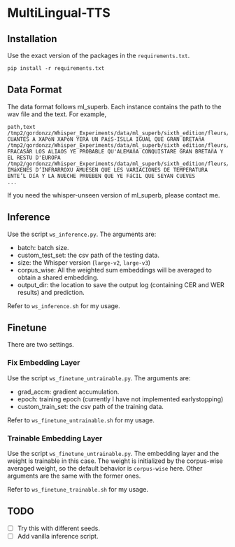 # MultiLingual-TTS

## Installation
Use the exact version of the packages in the ``requirements.txt``.
```
pip install -r requirements.txt
```

## Data Format
The data format follows ml_superb. Each instance contains the path to the wav file and the text.
For example,
```
path,text
/tmp2/gordonzz/Whisper_Experiments/data/ml_superb/sixth_edition/fleurs/ast/wav/fleurs_ast_000067.wav,EN CUANTES A XAPóN XAPóN YERA UN PAíS-ISLLA IGUAL QUE GRAN BRETAñA
/tmp2/gordonzz/Whisper_Experiments/data/ml_superb/sixth_edition/fleurs/ast/wav/fleurs_ast_000068.wav,DE FRACASAR LOS ALIAOS YE PROBABLE QU'ALEMAñA CONQUISTARE GRAN BRETAñA Y EL RESTU D'EUROPA
/tmp2/gordonzz/Whisper_Experiments/data/ml_superb/sixth_edition/fleurs/ast/wav/fleurs_ast_000069.wav,LES IMáXENES D’INFRARROXU AMUESEN QUE LES VARIACIONES DE TEMPERATURA ENTE’L DíA Y LA NUECHE PRUEBEN QUE YE FáCIL QUE SEYAN CUEVES
...
```

If you need the whisper-unseen version of ml_superb, please contact me.
## Inference
Use the script ``ws_inference.py``. The arguments are:
- batch: batch size.
- custom_test_set: the csv path of the testing data.
- size: the Whisper version (``large-v2``, ``large-v3``)
- corpus_wise: All the weighted sum embeddings will be averaged to obtain a shared embedding.
- output_dir: the location to save the output log (containing CER and WER results) and prediction.

Refer to ``ws_inference.sh`` for my usage.
## Finetune
There are two settings.
### Fix Embedding Layer
Use the script ``ws_finetune_untrainable.py``. The arguments are:
- grad_accm: gradient accumulation.
- epoch: training epoch (currently I have not implemented earlystopping)
- custom_train_set: the csv path of the training data.

Refer to ``ws_finetune_untrainable.sh`` for my usage.
### Trainable Embedding Layer
Use the script ``ws_finetune_untrainable.py``.
The embedding layer and the weight is trainable in this case. The weight is initialized by the corpus-wise averaged weight, so the default behavior is ``corpus-wise`` here.
Other arguments are the same with the former ones.

Refer to ``ws_finetune_trainable.sh`` for my usage.

## TODO
- [ ] Try this with different seeds.
- [ ] Add vanilla inference script.
